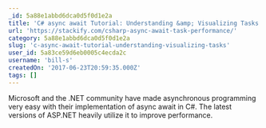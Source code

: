 ```yaml
---
_id: 5a88e1abbd6dca0d5f0d1e2a
title: 'C# async await Tutorial: Understanding &amp; Visualizing Tasks'
url: 'https://stackify.com/csharp-async-await-task-performance/'
category: 5a88e1abbd6dca0d5f0d1e2a
slug: 'c-async-await-tutorial-understanding-visualizing-tasks'
user_id: 5a83ce59d6eb0005c4ecda2c
username: 'bill-s'
createdOn: '2017-06-23T20:59:35.000Z'
tags: []
---
```


Microsoft and the .NET community have made asynchronous programming very easy with their implementation of async await in C#. The latest versions of ASP.NET heavily utilize it to improve performance.
